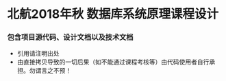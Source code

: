 # 北航2018年秋 数据库系统原理课程设计
### 包含项目源代码、设计文档以及技术文档
* 引用请注明出处
* 由直接拷贝导致的一切后果（如不能通过课程考核等）由代码使用者自行承担。勿谓言之不预！
